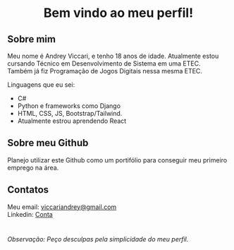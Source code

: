 <h1 align="center">Bem vindo ao meu perfil!</h1>

## Sobre mim

Meu nome é Andrey Viccari, e tenho 18 anos de idade. Atualmente estou cursando Técnico em Desenvolvimento de Sistema em uma ETEC.  
Também já fiz Programação de Jogos Digitais nessa mesma ETEC.  

Linguagens que eu sei:
- C#
- Python e frameworks como Django
- HTML, CSS, JS, Bootstrap/Tailwind.
- Atualmente estrou aprendendo React

## Sobre meu Github
Planejo utilizar este Github como um portifólio para conseguir meu primeiro emprego na área.  

## Contatos
Meu email: viccariandrey@gmail.com  
Linkedin: <a href="https://www.linkedin.com/in/andrey-viccari-3a2356290">Conta</a>  

#

###### Observação: Peço desculpas pela simplicidade do meu perfil.
